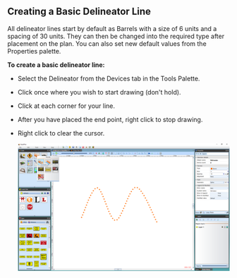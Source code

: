## Creating a Basic Delineator Line 

All delineator lines start by default as Barrels with a size of 6 units and a spacing of 30 units. They can then be changed into the required type after placement on the plan. You can also set new default values from the Properties palette.

**To create a basic delineator line:**

 - Select the Delineator from the Devices tab in the Tools Palette.
 - Click once where you wish to start drawing (don't hold).
 - Click at each corner for your line.
 - After you have placed the end point, right click to stop drawing.
 - Right click to clear the cursor.

    ![Delineator_Line](./assets/Delineator_Line.png)